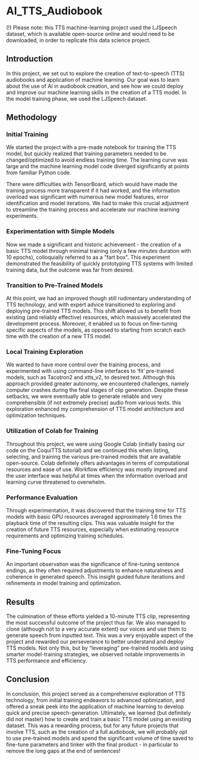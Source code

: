 # AI_TTS_Audiobook

(!) Please note: this TTS machine-learning project used the LJSpeech dataset, which is available open-source online and would need to be downloaded, in order to replicate this data science project.

## Introduction

In this project, we set out to explore the creation of text-to-speech (TTS) audiobooks and application of machine learning. Our goal was to learn about the use of AI in audiobook creation, and see how we could deploy and improve our machine learning skills in the creation of a TTS model. In the model training phase, we used the LJSpeech dataset.

## Methodology

### Initial Training

We started the project with a pre-made notebook for training the TTS model, but quickly realized that training parameters needed to be changed/optimized to avoid endless training time. The learning curve was large and the machine learning model code diverged significantly at points from familiar Python code.

There were difficulties with TensorBoard, which would have made the training process more transparent if it had worked, and the information overload was significant with numerous new model features, error identification and model iterations. We had to make this crucial adjustment to streamline the training process and accelerate our machine learning experiments.

### Experimentation with Simple Models

Now we made a significant and historic achievement - the creation of a basic TTS model through minimal training (only a few minutes duration with 10 epochs), colloquially referred to as a "fart box". This experiment demonstrated the feasibility of quickly prototyping TTS systems with limited training data, but the outcome was far from desired.  

### Transition to Pre-Trained Models

At this point, we had an improved though still rudimentary understanding of TTS technology, and with expert advice transitioned to exploring and deploying pre-trained TTS models. This shift allowed us to benefit from existing (and reliably effective) resources, which massively accelerated the development process. Moreover, it enabled us to focus on fine-tuning specific aspects of the models, as opposed to starting from scratch each time with the creation of a new TTS model.

### Local Training Exploration

We wanted to have more control over the training process, and experimented with using command-line interfaces to ‘fit’ pre-trained models, such as Tacotron2 and xtts_v2, to desired text. Although this approach provided greater autonomy, we encountered challenges, namely computer crashes during the final stages of clip generation. Despite these setbacks, we were eventually able to generate reliable and very comprehensible (if not extremely precise) audio from various texts. this exploration enhanced my comprehension of TTS model architecture and optimization techniques.

### Utilization of Colab for Training

Throughout this project, we were using Google Colab (initially basing our code on the CoquiTTS tutorial) and we continued this when listing, selecting, and training the various pre-trained models that are available open-source. Colab definitely offers advantages in terms of computational resources and ease of use. Workflow efficiency was mostly improved and the user interface was helpful at times when the information overload and learning curve threatened to overwhelm.


### Performance Evaluation

Through experimentation, it was discovered that the training time for TTS models with basic GPU resources averaged approximately 1.6 times the playback time of the resulting clips. This was valuable insight for the creation of future TTS resources, especially when estimating resource requirements and optimizing training schedules.

### Fine-Tuning Focus

An important observation was the significance of fine-tuning sentence endings, as they often required adjustments to enhance naturalness and coherence in generated speech. This insight guided future iterations and refinements in model training and optimization.

## Results

The culmination of these efforts yielded a 10-minute TTS clip, representing the most successful outcome of the project thus far. We also managed to clone (although not to a very accurate extent) our voices and use them to generate speech from inputted text. This was a very enjoyable aspect of the project and rewarded our perseverance to better understand and deploy TTS models. Not only this, but by “leveraging” pre-trained models and using smarter model-training strategies, we observed notable improvements in TTS performance and efficiency.

## Conclusion

In conclusion, this project served as a comprehensive exploration of TTS technology, from initial training endeavors to advanced optimization, and offered a sneak peek into the application of machine learning to develop quick and precise speech-generation. Ultimately, we learned (but definitely did not master) how to create and train a basic TTS model using an existing dataset. This was a rewarding process, but for any future projects that involve TTS, such as the creation of a full audiobook, we will probably opt to use pre-trained models and spend the significant volume of time saved to fine-tune parameters and tinker with the final product - in particular to remove the long gaps at the end of sentences!